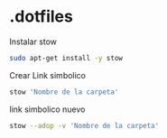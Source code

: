 # .dotfiles

Instalar stow
```bash
sudo apt-get install -y stow
```

Crear Link simbolico
```bash
stow 'Nombre de la carpeta'
```

link simbolico nuevo
```bash
stow --adop -v 'Nombre de la carpeta'
```
